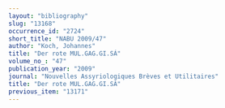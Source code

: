 ```yaml
---
layout: "bibliography"
slug: "13168"
occurrence_id: "2724"
short_title: "NABU 2009/47"
author: "Koch, Johannes"
title: "Der rote MUL.GAG.GI.SÁ"
volume_no_: "47"
publication_year: "2009"
journal: "Nouvelles Assyriologiques Brèves et Utilitaires"
title: "Der rote MUL.GAG.GI.SÁ"
previous_item: "13171"
---
```

